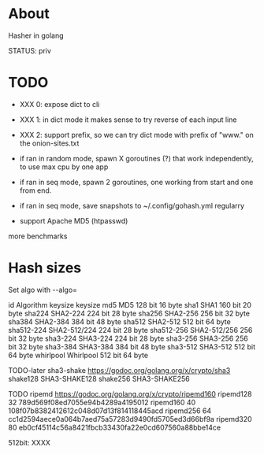 # About

Hasher in golang

STATUS: priv


# TODO

* XXX 0: expose dict to cli
* XXX 1: in dict mode it makes sense to try reverse of each input line
* XXX 2: support prefix, so we can try dict mode with prefix of "www." on the onion-sites.txt




* if ran in random mode, spawn X goroutines (?) that work independently,
    to use max cpu by one app

* if ran in seq mode, spawn 2 goroutines, one working from start and one from end.

* if ran in seq mode, save snapshots to ~/.config/gohash.yml regularry


* support Apache MD5 (htpasswd)


more benchmarks




# Hash sizes

Set algo with --algo=<id>

id          Algorithm       keysize  keysize
md5         MD5             128 bit  16 byte
sha1        SHA1            160 bit  20 byte
sha224      SHA2-224        224 bit  28 byte
sha256      SHA2-256        256 bit  32 byte
sha384      SHA2-384        384 bit  48 byte
sha512      SHA2-512        512 bit  64 byte
sha512-224  SHA2-512/224    224 bit  28 byte
sha512-256  SHA2-512/256    256 bit  32 byte
sha3-224    SHA3-224        224 bit  28 byte
sha3-256    SHA3-256        256 bit  32 byte
sha3-384    SHA3-384        384 bit  48 byte
sha3-512    SHA3-512        512 bit  64 byte
whirlpool   Whirlpool       512 bit  64 byte


TODO-later sha3-shake       https://godoc.org/golang.org/x/crypto/sha3
shake128    SHA3-SHAKE128
shake256    SHA3-SHAKE256


TODO ripemd                 https://godoc.org/golang.org/x/crypto/ripemd160
ripemd128     32 789d569f08ed7055e94b4289a4195012
ripemd160     40 108f07b8382412612c048d07d13f814118445acd
ripemd256     64 cc1d2594aece0a064b7aed75a57283d9490fd5705ed3d66bf9a
ripemd320     80 eb0cf45114c56a8421fbcb33430fa22e0cd607560a88bbe14ce


512bit: XXXX
